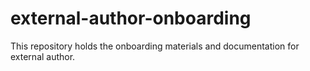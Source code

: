 # external-author-onboarding
This repository holds the onboarding materials and documentation for external author.
